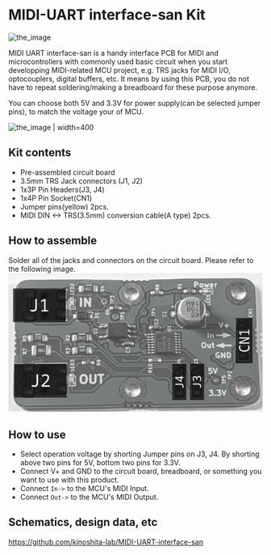 # MIDI-UART interface-san Kit

![the_image](./image.png)

MIDI UART interface-san is a handy interface PCB for MIDI and microcontrollers with commonly used basic circuit when you start developping  MIDI-related  MCU project, e.g. TRS jacks for MIDI I/O, optocouplers, digital buffers, etc. It means by using this PCB, you do not have to repeat soldering/making a breadboard for these purpose anymore.

You can choose both 5V and 3.3V for power supply(can be selected jumper pins), to match the voltage your of MCU.

![the_image | width=400](image.png)

## Kit contents

- Pre-assembled circuit board
- 3.5mm TRS Jack connectors (J1, J2)
- 1x3P Pin Headers(J3, J4)
- 1x4P Pin Socket(CN1)
- Jumper pins(yellow) 2pcs.
- MIDI DIN <-> TRS(3.5mm) conversion cable(A type) 2pcs.

## How to assemble

Solder all of the jacks and connectors on the circuit board.
Please refer to the following image.
![howto_assemble | width=400](howto_assemble.png)

## How to use

- Select operation voltage by shorting Jumper pins on J3, J4. By shorting above two pins for 5V, bottom two pins for 3.3V.
- Connect V+ and GND to the circuit board, breadboard, or something you want to use with this product.
- Connect `In->` to the MCU's MIDI Input.
- Connect `Out->` to the MCU's MIDI Output.

## Schematics, design data, etc

<https://github.com/kinoshita-lab/MIDI-UART-interface-san>
